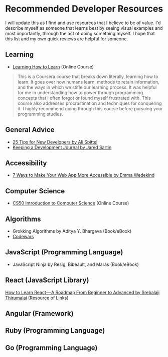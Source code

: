 # Recommended Developer Resources
I will update this as I find and use resources that I believe to be of value. I'd describe myself as someone that learns best by seeing visual examples and most importantly, through the act of doing something myself. I hope that this list and my own quick reviews are helpful for someone.

## Learning

- [Learning How to Learn](https://www.coursera.org/learn/learning-how-to-learn) (Online Course)

> This is a Coursera course that breaks down literally, learning how to learn. It goes over how humans learn, methods to retain information, and the ways in which we stifle our learning process. It was helpful for me in understanding how to power through programming concepts that I often forgot or found myself frustrated with. This course also addresses procrastination and techniques for conquering it. I highly recommend going through this course before pursuing your programming studies.

## General Advice

- [25 Tips for New Developers by Ali Spittel](https://dev.to/aspittel/25-tips-for-new-developers-advice-from-a-mostly-self-taught-software-engineer-1ff1)
- [Keeping a Development Journal by Jared Sartin](https://spin.atomicobject.com/2014/10/13/keeping-development-journal/)

## Accessibility

- [7 Ways to Make Your Web App More Accessible by Emma Wedekind](https://codeburst.io/seven-ways-to-make-your-web-app-more-accessible-411a8c716fcb)

## Computer Science

- [CS50 Introduction to Computer Science](https://www.edx.org/course/cs50s-introduction-computer-science-harvardx-cs50x) (Online Course)

## Algorithms

- Grokking Algorithms by Aditya Y. Bhargava (Book/eBook)
- [Codewars](https://www.codewars.com/)

## JavaScript (Programming Language)

- JavaScript Ninja by Resig, Bibeault, and Maras (Book/eBook)

## React (JavaScript Library)

[How to Learn React — A Roadmap From Beginner to Advanced by Srebalaji Thirumalai](https://medium.freecodecamp.org/learning-react-roadmap-from-scratch-to-advanced-bff7735531b6?gi=25ed0b70c5) (Resource of Links)

## Angular (Framework)

## Ruby (Programming Language)

## Go (Programming Language)
